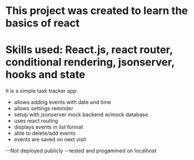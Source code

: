 # This project was created to learn the basics of react
# Skills used: React.js, react router, conditional rendering, jsonserver, hooks and state
It is a simple task tracker app

- allows adding events with date and time
- allows settings reminder
- setup with jsonserver mock backend w/mock database
- uses react routing
- displays events in list format
- able to delete/add events
- events are saved on next visit

--Not deployed publicly
--tested and progammed on localhost
